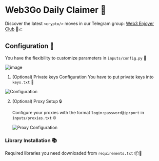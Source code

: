 # Web3Go Daily Claimer 🔹

Discover the latest `<crypto/>` moves in our Telegram group: [Web3 Enjoyer Club](https://t.me/+tdC-PXRzhnczNDli) 🚀📈

## Configuration 📧

You have the flexibility to customize parameters in `inputs/config.py` 🧬


![image](https://github.com/opensolmap/solmap/assets/58307006/72e47109-9e88-451d-9148-beeb9f5bdefa)

1. (Optional) Private keys Configuration 
You have to put private keys into `keys.txt` 🧬

![Configuration](https://github.com/MsLolita/QuestPassClaimer/assets/58307006/2a9c8ad2-145d-46b5-83e1-2b5d6fd8a05e)

2. (Optional) Proxy Setup 🔒

   Configure your proxies with the format `login:password@ip:port` in `inputs/proxies.txt` 🌐

   ![Proxy Configuration](https://github.com/MsLolita/VeloData/assets/58307006/a2c95484-52b6-497a-b89e-73b89d953d8c)

### Library Installation 📚

Required libraries you need downloaded from `requirements.txt` 📦📜

